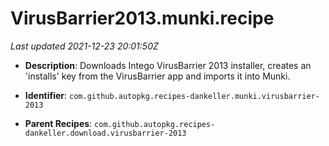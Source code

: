 # VirusBarrier2013.munki.recipe

_Last updated 2021-12-23 20:01:50Z_

- **Description**: Downloads Intego VirusBarrier 2013 installer, creates an 'installs' key from the VirusBarrier app and imports it into Munki.

- **Identifier**: `com.github.autopkg.recipes-dankeller.munki.virusbarrier-2013`

- **Parent Recipes**: `com.github.autopkg.recipes-dankeller.download.virusbarrier-2013`
